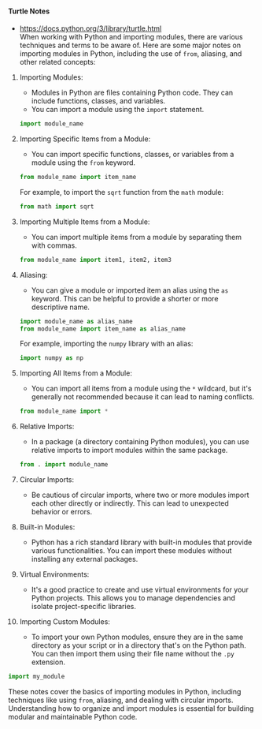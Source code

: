 #### Turtle Notes
* https://docs.python.org/3/library/turtle.html <br>
When working with Python and importing modules, there are various techniques and terms to be aware of. Here are some major notes on importing modules in Python, including the use of `from`, aliasing, and other related concepts:

1. Importing Modules:
   - Modules in Python are files containing Python code. They can include functions, classes, and variables.
   - You can import a module using the `import` statement.

   ```python
   import module_name
   ```

2. Importing Specific Items from a Module:
   - You can import specific functions, classes, or variables from a module using the `from` keyword.

   ```python
   from module_name import item_name
   ```

   For example, to import the `sqrt` function from the `math` module:

   ```python
   from math import sqrt
   ```

3. Importing Multiple Items from a Module:
   - You can import multiple items from a module by separating them with commas.

   ```python
   from module_name import item1, item2, item3
   ```

4. Aliasing:
   - You can give a module or imported item an alias using the `as` keyword. This can be helpful to provide a shorter or more descriptive name.

   ```python
   import module_name as alias_name
   from module_name import item_name as alias_name
   ```

   For example, importing the `numpy` library with an alias:

   ```python
   import numpy as np
   ```

5. Importing All Items from a Module:
   - You can import all items from a module using the `*` wildcard, but it's generally not recommended because it can lead to naming conflicts.

   ```python
   from module_name import *
   ```

6. Relative Imports:
   - In a package (a directory containing Python modules), you can use relative imports to import modules within the same package.

   ```python
   from . import module_name
   ```

7. Circular Imports:
   - Be cautious of circular imports, where two or more modules import each other directly or indirectly. This can lead to unexpected behavior or errors.

8. Built-in Modules:
   - Python has a rich standard library with built-in modules that provide various functionalities. You can import these modules without installing any external packages.

9. Virtual Environments:
   - It's a good practice to create and use virtual environments for your Python projects. This allows you to manage dependencies and isolate project-specific libraries.

10. Importing Custom Modules:
    - To import your own Python modules, ensure they are in the same directory as your script or in a directory that's on the Python path. You can then import them using their file name without the `.py` extension.

   ```python
   import my_module
   ```

These notes cover the basics of importing modules in Python, including techniques like using `from`, aliasing, and dealing with circular imports. Understanding how to organize and import modules is essential for building modular and maintainable Python code.